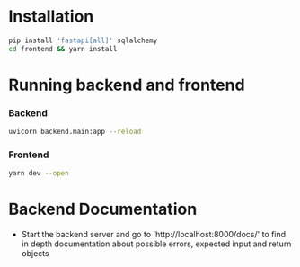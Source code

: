 # Installation
```bash
pip install 'fastapi[all]' sqlalchemy
cd frontend && yarn install
```

# Running backend and frontend 
### Backend 
```bash
uvicorn backend.main:app --reload
```

### Frontend 
```bash
yarn dev --open
```

# Backend Documentation 
- Start the backend server and go to 'http://localhost:8000/docs/' to find in depth documentation about possible errors, expected input and return objects
